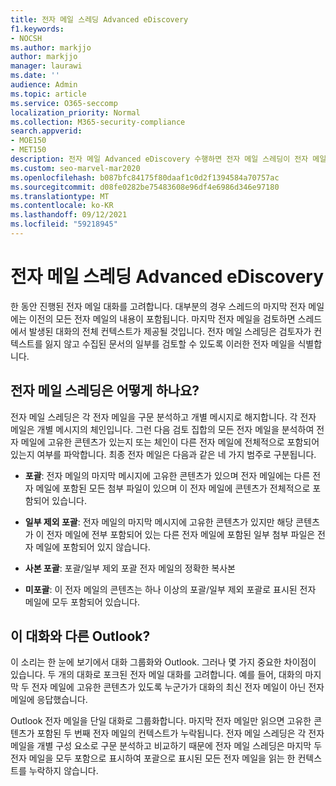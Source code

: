 ```yaml
---
title: 전자 메일 스레딩 Advanced eDiscovery
f1.keywords:
- NOCSH
ms.author: markjjo
author: markjjo
manager: laurawi
ms.date: ''
audience: Admin
ms.topic: article
ms.service: O365-seccomp
localization_priority: Normal
ms.collection: M365-security-compliance
search.appverid:
- MOE150
- MET150
description: 전자 메일 Advanced eDiscovery 수행하면 전자 메일 스레딩이 전자 메일 대화를 구문 분석하고 각 메시지를 서로 다른 범주로 구분합니다.
ms.custom: seo-marvel-mar2020
ms.openlocfilehash: b087bfc84175f80daaf1c0d2f1394584a70757ac
ms.sourcegitcommit: d08fe0282be75483608e96df4e6986d346e97180
ms.translationtype: MT
ms.contentlocale: ko-KR
ms.lasthandoff: 09/12/2021
ms.locfileid: "59218945"
---
```

# <a name="email-threading-in-advanced-ediscovery"></a>전자 메일 스레딩 Advanced eDiscovery

한 동안 진행된 전자 메일 대화를 고려합니다. 대부분의 경우 스레드의 마지막 전자 메일에는 이전의 모든 전자 메일의 내용이 포함됩니다. 마지막 전자 메일을 검토하면 스레드에서 발생된 대화의 전체 컨텍스트가 제공될 것입니다. 전자 메일 스레딩은 검토자가 컨텍스트를 잃지 않고 수집된 문서의 일부를 검토할 수 있도록 이러한 전자 메일을 식별합니다.

## <a name="what-does-email-threading-do"></a>전자 메일 스레딩은 어떻게 하나요?

전자 메일 스레딩은 각 전자 메일을 구문 분석하고 개별 메시지로 해지합니다. 각 전자 메일은 개별 메시지의 체인입니다. 그런 다음 검토 집합의 모든 전자 메일을 분석하여 전자 메일에 고유한 콘텐츠가 있는지 또는 체인이 다른 전자 메일에 전체적으로 포함되어 있는지 여부를 파악합니다. 최종 전자 메일은 다음과 같은 네 가지 범주로 구분됩니다.

- **포괄**: 전자 메일의 마지막 메시지에 고유한 콘텐츠가 있으며 전자 메일에는 다른 전자 메일에 포함된 모든 첨부 파일이 있으며 이 전자 메일에 콘텐츠가 전체적으로 포함되어 있습니다.

- **일부 제외 포괄**: 전자 메일의 마지막 메시지에 고유한 콘텐츠가 있지만 해당 콘텐츠가 이 전자 메일에 전부 포함되어 있는 다른 전자 메일에 포함된 일부 첨부 파일은 전자 메일에 포함되어 있지 않습니다.

- **사본 포괄**: 포괄/일부 제외 포괄 전자 메일의 정확한 복사본

- **미포괄**: 이 전자 메일의 콘텐츠는 하나 이상의 포괄/일부 제외 포괄로 표시된 전자 메일에 모두 포함되어 있습니다.

## <a name="how-is-it-different-from-conversations-in-outlook"></a>이 대화와 다른 Outlook?

이 소리는 한 눈에 보기에서 대화 그룹화와 Outlook. 그러나 몇 가지 중요한 차이점이 있습니다. 두 개의 대화로 포크된 전자 메일 대화를 고려합니다. 예를 들어, 대화의 마지막 두 전자 메일에 고유한 콘텐츠가 있도록 누군가가 대화의 최신 전자 메일이 아닌 전자 메일에 응답했습니다.

Outlook 전자 메일을 단일 대화로 그룹화합니다. 마지막 전자 메일만 읽으면 고유한 콘텐츠가 포함된 두 번째 전자 메일의 컨텍스트가 누락됩니다. 전자 메일 스레딩은 각 전자 메일을 개별 구성 요소로 구문 분석하고 비교하기 때문에 전자 메일 스레딩은 마지막 두 전자 메일을 모두 포함으로 표시하여 포괄으로 표시된 모든 전자 메일을 읽는 한 컨텍스트를 누락하지 않습니다.
